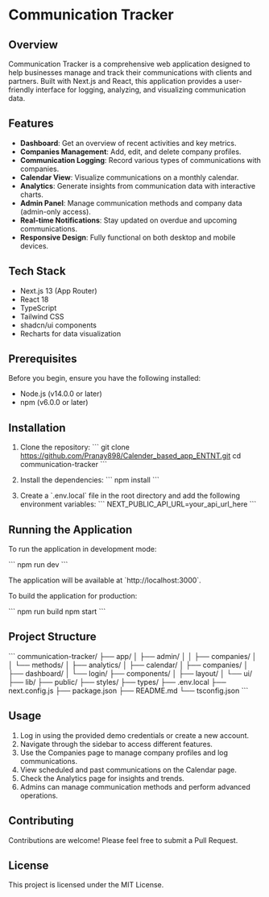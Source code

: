 # Communication Tracker

## Overview

Communication Tracker is a comprehensive web application designed to help businesses manage and track their communications with clients and partners. Built with Next.js and React, this application provides a user-friendly interface for logging, analyzing, and visualizing communication data.

## Features

- **Dashboard**: Get an overview of recent activities and key metrics.
- **Companies Management**: Add, edit, and delete company profiles.
- **Communication Logging**: Record various types of communications with companies.
- **Calendar View**: Visualize communications on a monthly calendar.
- **Analytics**: Generate insights from communication data with interactive charts.
- **Admin Panel**: Manage communication methods and company data (admin-only access).
- **Real-time Notifications**: Stay updated on overdue and upcoming communications.
- **Responsive Design**: Fully functional on both desktop and mobile devices.

## Tech Stack

- Next.js 13 (App Router)
- React 18
- TypeScript
- Tailwind CSS
- shadcn/ui components
- Recharts for data visualization

## Prerequisites

Before you begin, ensure you have the following installed:
- Node.js (v14.0.0 or later)
- npm (v6.0.0 or later)

## Installation

1. Clone the repository:
   \`\`\`
   git clone https://github.com/Pranay898/Calender_based_app_ENTNT.git
   cd communication-tracker
   \`\`\`

2. Install the dependencies:
   \`\`\`
   npm install
   \`\`\`

3. Create a \`.env.local\` file in the root directory and add the following environment variables:
   \`\`\`
   NEXT_PUBLIC_API_URL=your_api_url_here
   \`\`\`

## Running the Application

To run the application in development mode:

\`\`\`
npm run dev
\`\`\`

The application will be available at \`http://localhost:3000\`.

To build the application for production:

\`\`\`
npm run build
npm start
\`\`\`

## Project Structure

\`\`\`
communication-tracker/
├── app/
│   ├── admin/
│   │   ├── companies/
│   │   └── methods/
│   ├── analytics/
│   ├── calendar/
│   ├── companies/
│   ├── dashboard/
│   └── login/
├── components/
│   ├── layout/
│   └── ui/
├── lib/
├── public/
├── styles/
├── types/
├── .env.local
├── next.config.js
├── package.json
├── README.md
└── tsconfig.json
\`\`\`
## Usage

1. Log in using the provided demo credentials or create a new account.
2. Navigate through the sidebar to access different features.
3. Use the Companies page to manage company profiles and log communications.
4. View scheduled and past communications on the Calendar page.
5. Check the Analytics page for insights and trends.
6. Admins can manage communication methods and perform advanced operations.

## Contributing

Contributions are welcome! Please feel free to submit a Pull Request.

## License

This project is licensed under the MIT License.


